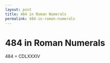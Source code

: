 ```yaml
---
layout: post
title: 484 in Roman Numerals
permalink: 484-in-roman-numerals
---
```


# 484 in Roman Numerals

484 = CDLXXXIV

